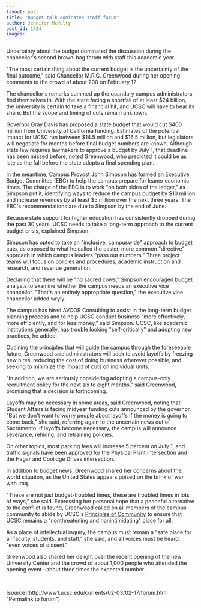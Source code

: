 ```yaml
---
layout: post
title: "Budget talk dominates staff forum"
author: Jennifer McNulty
post_id: 1724
images:
---
```


<p>
  Uncertainty about the budget dominated the discussion during the chancellor's second brown-bag forum with staff this academic year.
</p>
<p>
  "The most certain thing about the current budget is the uncertainty of the final outcome," said Chancellor M.R.C. Greenwood during her opening comments to the crowd of about 200 on February 12.<br>
</p>
<p>
  The chancellor's remarks summed up the quandary campus administrators find themselves in. With the state facing a shortfall of at least $24 billion, the university is certain to take a financial hit, and UCSC will have to bear its share. But the scope and timing of cuts remain unknown.<br>
</p>
<p>
  Governor Gray Davis has proposed a state budget that would cut $400 million from University of California funding. Estimates of the potential impact for UCSC run between $14.5 million and $16.5 million, but legislators will negotiate for months before final budget numbers are known. Although state law requires lawmakers to approve a budget by July 1, that deadline has been missed before, noted Greenwood, who predicted it could be as late as the fall before the state adopts a final spending plan.<br>
</p>
<p>
  In the meantime, Campus Provost John Simpson has formed an Executive Budget Committee (EBC) to help the campus prepare for leaner economic times. The charge of the EBC is to work "on both sides of the ledger," as Simpson put it, identifying ways to reduce the campus budget by $10 million and increase revenues by at least $5 million over the next three years. The EBC's recommendations are due to Simpson by the end of June.<br>
</p>
<p>
  Because state support for higher education has consistently dropped during the past 30 years, UCSC needs to take a long-term approach to the current budget crisis, explained Simpson.<br>
</p>
<p>
  Simpson has opted to take an "inclusive, campuswide" approach to budget cuts, as opposed to what he called the easier, more common "directive" approach in which campus leaders "pass out numbers." Three project teams will focus on policies and procedures, academic instruction and research, and revenue generation.<br>
</p>
<p>
  Declaring that there will be "no sacred cows," Simpson encouraged budget analysts to examine whether the campus needs an executive vice chancellor. "That's an entirely appropriate question," the executive vice chancellor added wryly.<br>
</p>
<p>
  The campus has hired AVCOR Consulting to assist in the long-term budget planning process and to help UCSC conduct business "more effectively, more efficiently, and for less money," said Simpson. UCSC, like academic institutions generally, has trouble looking "self-critically" and adopting new practices, he added.<br>
</p>
<p>
  Outlining the principles that will guide the campus through the foreseeable future, Greenwood said administrators will seek to avoid layoffs by freezing new hires, reducing the cost of doing business wherever possible, and seeking to minimize the impact of cuts on individual units.<br>
</p>
<p>
  "In addition, we are seriously considering adopting a campus-only recruitment policy for the next six to eight months," said Greenwood, promising that a decision is forthcoming.<br>
</p>
<p>
  Layoffs may be necessary in some areas, said Greenwood, noting that Student Affairs is facing midyear funding cuts announced by the governor. "But we don't want to worry people about layoffs if the money is going to come back," she said, referring again to the uncertain news out of Sacramento. If layoffs become necessary, the campus will announce severance, rehiring, and retraining policies.<br>
</p>
<p>
  On other topics, most parking fees will increase 5 percent on July 1, and traffic signals have been approved for the Physical Plant intersection and the Hagar and Coolidge Drives intersection.<br>
</p>
<p>
  In addition to budget news, Greenwood shared her concerns about the world situation, as the United States appears poised on the brink of war with Iraq.<br>
</p>
<p>
  "These are not just budget-troubled times, these are troubled times in lots of ways," she said. Expressing her personal hope that a peaceful alternative to the conflict is found, Greenwood called on all members of the campus community to abide by UCSC's <a href="http://www.ucsc.edu/administration/principles_community.html">Principles of Community</a> to ensure that UCSC remains a "nonthreatening and nonintimidating" place for all.<br>
</p>
<p>
  As a place of intellectual inquiry, the campus must remain a "safe place for all faculty, students, and staff," she said, and all voices must be heard, "even voices of dissent."<br>
</p>
<p>
  Greenwood also shared her delight over the recent opening of the new University Center and the crowd of about 1,000 people who attended the opening event--about three times the expected number.<br>
</p>
<p>
  <br>

</p>
<p>

</p>
[source](http://www1.ucsc.edu/currents/02-03/02-17/forum.html "Permalink to forum")
